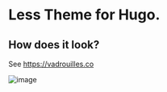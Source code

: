 # Less Theme for Hugo.

## How does it look?

See https://vadrouilles.co


![image](https://user-images.githubusercontent.com/483012/61283081-d4f49600-a7bc-11e9-9696-1f59e7f087df.png)

